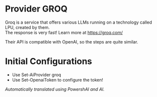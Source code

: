 ﻿# Provider GROQ

Groq is a service that offers various LLMs running on a technology called LPU, created by them.  
The response is very fast!
Learn more at https://groq.com/  

Their API is compatible with OpenAI, so the steps are quite similar.

# Initial Configurations 

* Use Set-AiProvider groq
* Use Set-OpenaiToken to configure the token!


_Automatically translated using PowershAI and AI._

